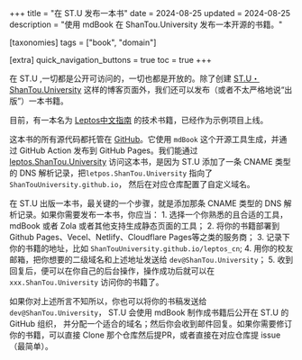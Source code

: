 +++
title = "在 ST.U 发布一本书"
date = 2024-08-25
updated = 2024-08-25
description = "使用 mdBook 在 ShanTou.University 发布一本开源的书籍。"

[taxonomies]
tags = ["book", "domain"]

[extra]
quick_navigation_buttons = true
toc = true
+++


在 ST.U ,一切都是公开可访问的，一切也都是开放的。除了创建 [ST.U・ShanTou.University](https://shantou.University) 这样的博客页面外，我们还可以发布（或者不太严格地说“出版”）一本书籍。

目前，有一本名为 [Leptos中文指南](https://leptos.ShanTou.University) 的技术书籍，已经作为示例项目上线。

这本书的所有源代码都托管在 [GitHub](https://github.com/ShanTouUniversity/leptos_cn)。它使用 `mdBook` 这个开源工具生成，并通过 GitHub Action 发布到 GitHub Pages。我们能通过 [leptos.ShanTou.University](https://leptos.ShanTou.University) 访问这本书，是因为 ST.U 添加了一条 CNAME 类型的 DNS 解析记录，把`letpos.ShanTou.University` 指向了 `ShanTouUniversity.github.io`， 然后在对应仓库配置了自定义域名。

在 ST.U 出版一本书，最关键的一个步骤，就是添加那条 CNAME 类型的 DNS 解析记录。如果你需要发布一本书，你应当：
    1. 选择一个你熟悉的且合适的工具，mdBook 或者 Zola 或者其他支持生成静态页面的工具；
    2. 将你的书籍部署到 Github Pages、Vecel、Netlify、Cloudflare Pages等之类的服务商；
    3. 记录下你的书籍的地址，比如 `ShanTouUniversity.github.io/leptos_cn`;
    4. 用你的校友邮箱，把你想要的二级域名和上述地址发送给 `dev@ShanTou.University`；
    5. 收到回复后，便可以在你自己的后台操作，操作成功后就可以在 `xxx.ShanTou.University` 访问你的书籍了。
   
如果你对上述所言不知所以，你也可以将你的书稿发送给 `dev@ShanTou.University`， ST.U 会使用 mdBook 制作成书籍后公开在 ST.U 的 GitHub 组织， 并分配一个适合的域名；然后你会收到邮件回复。如果你需要修订你的书籍，可以直接 Clone 那个仓库然后提PR，或者直接在对应仓库提 issue（最简单）。

